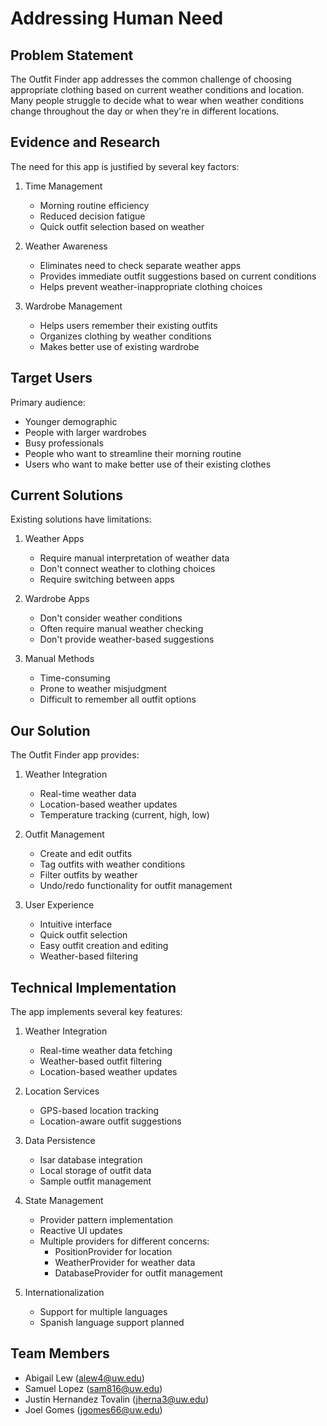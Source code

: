 # Addressing Human Need

## Problem Statement
The Outfit Finder app addresses the common challenge of choosing appropriate clothing based on current weather conditions and location. Many people struggle to decide what to wear when weather conditions change throughout the day or when they're in different locations.

## Evidence and Research
The need for this app is justified by several key factors:
1. Time Management
   - Morning routine efficiency
   - Reduced decision fatigue
   - Quick outfit selection based on weather

2. Weather Awareness
   - Eliminates need to check separate weather apps
   - Provides immediate outfit suggestions based on current conditions
   - Helps prevent weather-inappropriate clothing choices

3. Wardrobe Management
   - Helps users remember their existing outfits
   - Organizes clothing by weather conditions
   - Makes better use of existing wardrobe

## Target Users
Primary audience:
- Younger demographic
- People with larger wardrobes
- Busy professionals
- People who want to streamline their morning routine
- Users who want to make better use of their existing clothes

## Current Solutions
Existing solutions have limitations:
1. Weather Apps
   - Require manual interpretation of weather data
   - Don't connect weather to clothing choices
   - Require switching between apps

2. Wardrobe Apps
   - Don't consider weather conditions
   - Often require manual weather checking
   - Don't provide weather-based suggestions

3. Manual Methods
   - Time-consuming
   - Prone to weather misjudgment
   - Difficult to remember all outfit options

## Our Solution
The Outfit Finder app provides:
1. Weather Integration
   - Real-time weather data
   - Location-based weather updates
   - Temperature tracking (current, high, low)

2. Outfit Management
   - Create and edit outfits
   - Tag outfits with weather conditions
   - Filter outfits by weather
   - Undo/redo functionality for outfit management

3. User Experience
   - Intuitive interface
   - Quick outfit selection
   - Easy outfit creation and editing
   - Weather-based filtering

## Technical Implementation
The app implements several key features:
1. Weather Integration
   - Real-time weather data fetching
   - Weather-based outfit filtering
   - Location-based weather updates

2. Location Services
   - GPS-based location tracking
   - Location-aware outfit suggestions

3. Data Persistence
   - Isar database integration
   - Local storage of outfit data
   - Sample outfit management

4. State Management
   - Provider pattern implementation
   - Reactive UI updates
   - Multiple providers for different concerns:
     - PositionProvider for location
     - WeatherProvider for weather data
     - DatabaseProvider for outfit management

5. Internationalization
   - Support for multiple languages
   - Spanish language support planned

## Team Members
- Abigail Lew (alew4@uw.edu)
- Samuel Lopez (sam816@uw.edu)
- Justin Hernandez Tovalin (jherna3@uw.edu)
- Joel Gomes (jgomes66@uw.edu) 